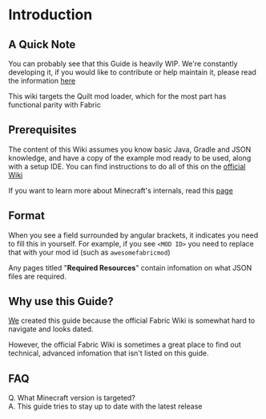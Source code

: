 # Introduction

## A Quick Note

You can probably see that this Guide is heavily WIP. We're constantly developing it, if you would like to contribute or help maintain it, please read the information [here](https://github.com/JamCoreModding/FabricTutorials)

This wiki targets the Quilt mod loader, which for the most part has functional parity with Fabric

## Prerequisites

The content of this Wiki assumes you know basic Java, Gradle and JSON knowledge, and have a copy of the example mod ready to be used, along with a setup IDE. You can find instructions to do all of this on the [official Wiki](https://fabricmc.net/wiki/tutorial:setup)

If you want to learn more about Minecraft's internals, read this [page](how-does-minecraft-work.md)

## Format

When you see a field surrounded by angular brackets, it indicates you need to fill this in yourself. For example, if you see `<MOD ID>` you need to replace that with your mod id (such as `awesomefabricmod`)

Any pages titled "**Required Resources**" contain infomation on what JSON files are required.

## Why use this Guide?

[We](contributors.md#editors) created this guide because the official Fabric Wiki is somewhat hard to navigate and looks dated.

However, the official Fabric Wiki is sometimes a great place to find out technical, advanced infomation that isn't listed on this guide.

## FAQ

Q. What Minecraft version is targeted?\
A. This guide tries to stay up to date with the latest release

